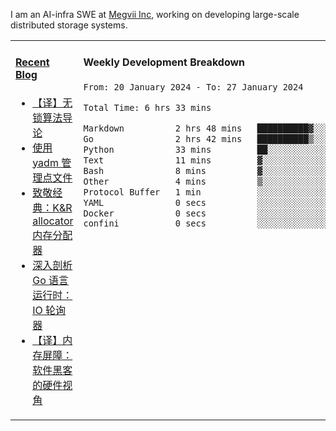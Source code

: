I am an AI-infra SWE at [Megvii Inc](https://en.megvii.com/), working on developing large-scale distributed storage systems.

<table width="960px">
<tr>
<td valign="top" width="50%">

#### <a href="https://www.kongjun18.me" target="_blank">Recent Blog</a>

<!-- BLOG-POST-LIST:START -->
- [【译】无锁算法导论](https://kongjun18.github.io/posts/2023/07/14/)
- [使用 yadm 管理点文件](https://kongjun18.github.io/posts/2023/04/07/)
- [致敬经典：K&amp;R allocator 内存分配器](https://kongjun18.github.io/posts/2022/12/12/)
- [深入剖析 Go 语言运行时：IO 轮询器](https://kongjun18.github.io/posts/2022/11/21/)
- [【译】内存屏障：软件黑客的硬件视角](https://kongjun18.github.io/posts/2022/11/03/)
<!-- BLOG-POST-LIST:END -->

</td>
<td valign="top" width="50%">

#### Weekly Development Breakdown

<!--START_SECTION:waka-->

```txt
From: 20 January 2024 - To: 27 January 2024

Total Time: 6 hrs 33 mins

Markdown          2 hrs 48 mins   ██████████▓░░░░░░░░░░░░░░   42.85 %
Go                2 hrs 42 mins   ██████████▒░░░░░░░░░░░░░░   41.31 %
Python            33 mins         ██░░░░░░░░░░░░░░░░░░░░░░░   08.54 %
Text              11 mins         ▓░░░░░░░░░░░░░░░░░░░░░░░░   03.01 %
Bash              8 mins          ▓░░░░░░░░░░░░░░░░░░░░░░░░   02.29 %
Other             4 mins          ▒░░░░░░░░░░░░░░░░░░░░░░░░   01.16 %
Protocol Buffer   1 min           ░░░░░░░░░░░░░░░░░░░░░░░░░   00.36 %
YAML              0 secs          ░░░░░░░░░░░░░░░░░░░░░░░░░   00.23 %
Docker            0 secs          ░░░░░░░░░░░░░░░░░░░░░░░░░   00.15 %
confini           0 secs          ░░░░░░░░░░░░░░░░░░░░░░░░░   00.11 %
```

<!--END_SECTION:waka-->
</td>
</tr>

</table>
